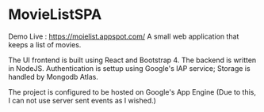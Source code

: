 # MovieListSPA

Demo Live : https://moielist.appspot.com/
A small web application that keeps a list of movies. 

The UI frontend is built using React and Bootstrap 4.
The backend is written in NodeJS. 
Authentication is settup using Google's IAP service;
Storage is handled by Mongodb Atlas.

The project is configured to be hosted on Google's App Engine
(Due to this, I can not use server sent events as I wished.)




